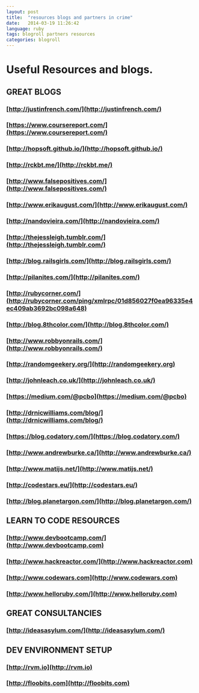 ```yaml
---
layout: post
title:  "resources blogs and partners in crime"
date:   2014-03-19 11:26:42
language: ruby
tags: blogroll partners resources
categories: blogroll
---
```

# Useful Resources and blogs.


## GREAT BLOGS

### [http://justinfrench.com/](http://justinfrench.com/)

### [https://www.coursereport.com/](https://www.coursereport.com/)

### [http://hopsoft.github.io/](http://hopsoft.github.io/)

### [http://rckbt.me/](http://rckbt.me/)

### [http://www.falsepositives.com/](http://www.falsepositives.com/)

### [http://www.erikaugust.com/](http://www.erikaugust.com/)

### [http://nandovieira.com/](http://nandovieira.com/)

### [http://thejessleigh.tumblr.com/](http://thejessleigh.tumblr.com/)

### [http://blog.railsgirls.com/](http://blog.railsgirls.com/)

### [http://pilanites.com/](http://pilanites.com/)

### [http://rubycorner.com/](http://rubycorner.com/ping/xmlrpc/01d856027f0ea96335e4ec409ab3692bc098a648)

### [http://blog.8thcolor.com/](http://blog.8thcolor.com/)

### [http://www.robbyonrails.com/](http://www.robbyonrails.com/)

### [http://randomgeekery.org/](http://randomgeekery.org)

### [http://johnleach.co.uk/](http://johnleach.co.uk/)

### [https://medium.com/@pcbo](https://medium.com/@pcbo)

### [http://drnicwilliams.com/blog/](http://drnicwilliams.com/blog/)

### [https://blog.codatory.com/](https://blog.codatory.com/)

### [http://www.andrewburke.ca/](http://www.andrewburke.ca/)

### [http://www.matijs.net/](http://www.matijs.net/)

### [http://codestars.eu/](http://codestars.eu/)

### [http://blog.planetargon.com/](http://blog.planetargon.com/)

## LEARN TO CODE RESOURCES

### [http://www.devbootcamp.com/](http://www.devbootcamp.com)

### [http://www.hackreactor.com/](http://www.hackreactor.com)

### [http://www.codewars.com](http://www.codewars.com)

### [http://www.helloruby.com/](http://www.helloruby.com)

## GREAT CONSULTANCIES

### [http://ideasasylum.com/](http://ideasasylum.com/)


## DEV ENVIRONMENT SETUP 

### [http://rvm.io](http://rvm.io) 

### [http://floobits.com](http://floobits.com)
